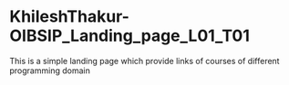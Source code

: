 # KhileshThakur-OIBSIP_Landing_page_L01_T01
This is a simple landing page which provide links of courses of different programming domain
